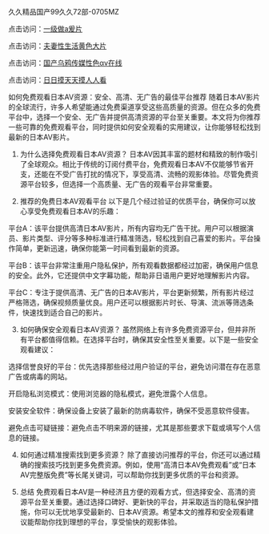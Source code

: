 
久久精品国产99久久72部-0705MZ

点击访问：<a href="https://heiliao2dmwwy.pages.dev">一级做a爰片</a>

点击访问：<a href="https://heiliaoll4qsx.pages.dev">夫妻性生活黄色大片</a>

点击访问：<a href="https://heiliaowzu4ur.pages.dev">国产乌鸦传媒性色αv在线</a>

点击访问：<a href="https://heiliaozj3tjd.pages.dev">日日摸天天摸人人看</a>






如何免费观看日本AV资源：安全、高清、无广告的最佳平台推荐
随着日本AV影片的全球流行，许多人希望能通过免费渠道享受这些高质量的资源。但在众多的免费平台中，选择一个安全、无广告并提供高清资源的平台至关重要。本文将为你推荐一些可靠的免费观看平台，同时提供如何安全观看的实用建议，让你能够轻松找到最新的日本AV影片。

1. 为什么选择免费观看日本AV资源？
日本AV因其丰富的题材和精致的制作吸引了全球观众。相比于传统的订阅付费平台，免费观看日本AV不仅能够节省开支，还能在不受广告打扰的情况下，享受高清、流畅的观影体验。尽管免费资源平台较多，但选择一个高质量、无广告的观看平台非常重要。

2. 推荐的免费日本AV观看平台
以下是几个经过验证的优质平台，确保你可以放心享受免费观看日本AV的乐趣：

平台A：该平台提供高清日本AV影片，所有内容均无广告干扰。用户可以根据演员、影片类型、评分等多种标准进行精准筛选，轻松找到自己喜爱的影片。平台操作简单，更新迅速，确保你能第一时间看到最新的资源。

平台B：该平台非常注重用户隐私保护，所有观看数据都经过加密，确保用户信息的安全。此外，它还提供中文字幕功能，帮助非日语用户更好地理解影片内容。

平台C：专注于提供高清、无广告的日本AV影片，平台更新频繁，所有影片经过严格筛选，确保视频质量优良。用户还可以根据影片时长、导演、流派等筛选条件，快速找到适合自己的影片。

3. 如何确保安全观看日本AV资源？
虽然网络上有许多免费资源平台，但并非所有平台都值得信赖。在选择平台时，确保其安全性至关重要。以下是一些安全观看建议：

选择信誉良好的平台：优先选择那些经过用户验证的平台，避免访问潜在存在恶意广告或病毒的网站。

开启隐私浏览模式：使用浏览器的隐私模式，避免泄露个人信息。

安装安全软件：确保设备上安装了最新的防病毒软件，确保不受恶意软件侵害。

避免点击可疑链接：避免点击不明来源的链接，尤其是那些要求下载或填写个人信息的链接。

4. 如何通过精准搜索找到更多资源？
除了直接访问推荐的平台，你还可以通过精确的搜索技巧找到更多免费资源。例如，使用“高清日本AV免费观看”或“日本AV完整版免费”等长尾关键词，可以帮助你找到更多优质的平台和资源。

5. 总结
免费观看日本AV是一种经济且方便的观看方式，但选择安全、高清的资源平台至关重要。通过选择口碑好、更新快的平台，并采取适当的隐私保护措施，你可以无忧地享受最新的、日本AV资源。希望本文的推荐和安全观看建议能帮助你找到理想的平台，享受愉快的观影体验。




<span style="display:none;">[Canonical link]( https://github.com/nah20250709/342312 ）</span>

